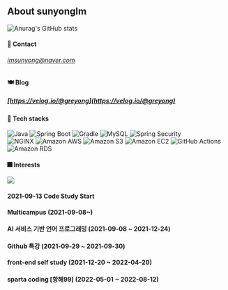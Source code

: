 ## About sunyongIm

![Anurag's GitHub stats](https://github-readme-stats.vercel.app/api?username=sunyongIM&show_icons=true&theme=radical)  

#### 🗽 Contact
###### imsunyong@naver.com

#### 🍽 Blog
##### [https://velog.io/@greyong](https://velog.io/@greyong)

#### 🧱 Tech stacks

<div>
  <img alt="Java" src ="https://img.shields.io/badge/Java-007396.svg?&style=for-the-badge&logo=Java&logoColor=white"/>
  <img alt="Spring Boot" src ="https://img.shields.io/badge/Spring Boot-6DB33F.svg?&style=for-the-badge&logo=Spring Boot&logoColor=white"/>
  <img alt="Gradle" src ="https://img.shields.io/badge/Gradle-02303A.svg?&style=for-the-badge&logo=Gradle&logoColor=white"/>
  <img alt="MySQL" src ="https://img.shields.io/badge/MySQL-4479A1.svg?&style=for-the-badge&logo=MySQL&logoColor=white"/>
  <img alt="Spring Security" src ="https://img.shields.io/badge/Spring Security-6DB33F.svg?&style=for-the-badge&logo=Spring Security&logoColor=white"/>
</div>
<div>
  <img alt="NGINX" src="https://img.shields.io/badge/NGINX-009639?style=for-the-badge&logo=NGINX&logoColor=white">
  <img alt="Amazon AWS" src="http://img.shields.io/badge/Amazon AWS-232F3E?style=for-the-badge&logo=Amazon AWS&logoColor=white"/>
  <img alt="Amazon S3" src="http://img.shields.io/badge/Amazon S3-569A31?style=for-the-badge&logo=Amazon S3&logoColor=white"/>
  <img alt="Amazon EC2" src="http://img.shields.io/badge/Amazon EC2-FF4F8B?style=for-the-badge&logo=Amazon EC2&logoColor=white"/>
  <img alt="GitHub Actions" src="http://img.shields.io/badge/GitHub Actions-2088FF?style=for-the-badge&logo=GitHub Actions&logoColor=white"/>
  <img alt="Amazon RDS" src="http://img.shields.io/badge/Amazon RDS-527FFF?style=for-the-badge&logo=Amazon RDS&logoColor=white"/> </div>
  
#### 🎆 Interests
<div>
<img src="http://img.shields.io/badge/-Amazon S3-569A31?style=for-the-badge&logo=Amazon S3&logoColor=white" />
</div>  

#### 2021-09-13   Code Study Start
#### Multicampus (2021-09-08~)
#### AI 서비스 기반 언어 프로그래밍 (2021-09-08 ~ 2021-12-24)
#### Github 특강 (2021-09-29 ~ 2021-09-30)
#### front-end self study (2021-12-20 ~ 2022-04-20)
#### sparta coding [항해99] (2022-05-01 ~ 2022-08-12)
